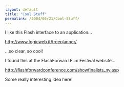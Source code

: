 ```yaml
---
layout: default
title: "Cool Stuff"
permalink: /2004/06/21/Cool-Stuff/
---
```


<P>I like this Flash interface to an application...</P>
<P><A class="" href="http://www.logicweb.it/treeplanner/" target=_blank>http://www.logicweb.it/treeplanner/</A></P>
<P>...so clear, so cool!</P>
<P>I found this at the FlashForward Film Festival website...</P>
<P><A class="" href="http://flashforwardconference.com/showfinalists_ny.asp" target=_blank>http://flashforwardconference.com/showfinalists_ny.asp</A></P>
<P>Some really interesting idea here!</P>
